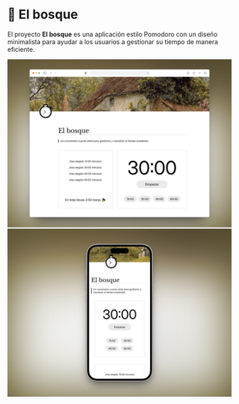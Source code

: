 # 🌳 El bosque
El proyecto **El bosque** es una aplicación estilo Pomodoro con un diseño minimalista para ayudar a los usuarios a gestionar su tiempo de manera eficiente.

![screenshoot desktop](https://github.com/Nazaret20/elBosqueAstro/blob/main/public/images/screenshoot_desktop.png)
![screenshoot mobile](https://github.com/Nazaret20/elBosqueAstro/blob/main/public/images/screenshoot_mobile.png)
